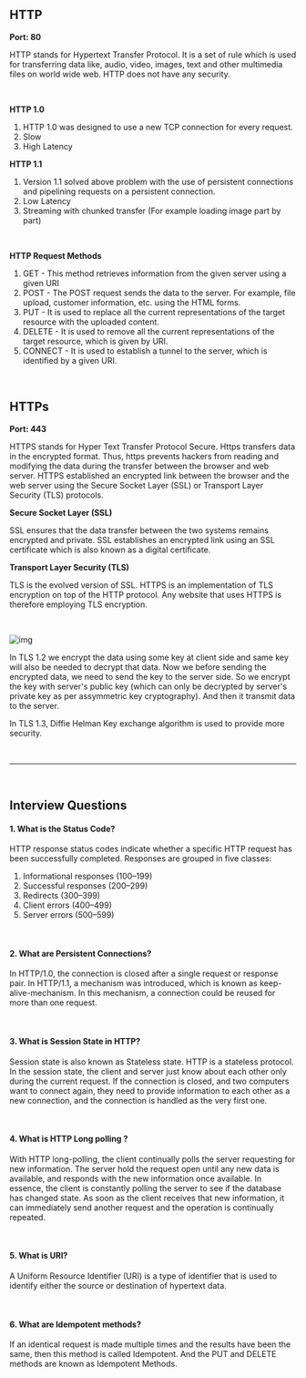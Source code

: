 ## HTTP 

**Port: 80**

HTTP stands for Hypertext Transfer Protocol. It is a set of rule which is used for transferring data like, audio, video, images, text and other multimedia files on world wide web. HTTP does not have any security.

<br>

**HTTP 1.0**

1. HTTP 1.0 was designed to use a new TCP connection for every request.
2. Slow
3. High Latency

**HTTP 1.1**

1. Version 1.1 solved above problem with the use of persistent connections and pipelining requests on a persistent connection.
2. Low Latency
3. Streaming with chunked transfer (For example loading image part by part)

<br>

**HTTP Request Methods**

1. GET - This method retrieves information from the given server using a given URI
2. POST - The POST request sends the data to the server. For example, file upload, customer information, etc. using the HTML forms.
3. PUT - It is used to replace all the current representations of the target resource with the uploaded content.
4. DELETE - It is used to remove all the current representations of the target resource, which is given by URI.
5. CONNECT - It is used to establish a tunnel to the server, which is identified by a given URI.

<br>

## HTTPs

**Port: 443**

HTTPS stands for Hyper Text Transfer Protocol Secure. Https transfers data in the encrypted format. Thus, https prevents hackers from reading and modifying the data during the transfer between the browser and web server. HTTPS established an encrypted link between the browser and the web server using the Secure Socket Layer (SSL) or Transport Layer Security (TLS) protocols. 

**Secure Socket Layer (SSL)**

SSL ensures that the data transfer between the two systems remains encrypted and private. SSL establishes an encrypted link using an SSL certificate which is also known as a digital certificate. 

**Transport Layer Security (TLS)**

TLS is the evolved version of SSL. HTTPS is an implementation of TLS encryption on top of the HTTP protocol. Any website that uses HTTPS is therefore employing TLS encryption.

<br>

![img](https://github.com/naman14310/Interview_Prep/blob/main/Project%20Notes/torrent/images/TLS%201.2.jpeg)

In TLS 1.2 we encrypt the data using some key at client side and same key will also be needed to decrypt that data. Now we before sending the encrypted data, we need to send the key to the server side. So we encrypt the key with server's public key (which can only be decrypted by server's private key as per assymmetric key cryptography). And then it transmit data to the server.

In TLS 1.3, Diffie Helman Key exchange algorithm is used to provide more security.

<br>

-----

<br>

## Interview Questions

#### 1. What is the Status Code?

HTTP response status codes indicate whether a specific HTTP request has been successfully completed. Responses are grouped in five classes:
1. Informational responses (100–199)
2. Successful responses (200–299)
3. Redirects (300–399)
4. Client errors (400–499)
5. Server errors (500–599)

<br>

#### 2. What are Persistent Connections?

In HTTP/1.0, the connection is closed after a single request or response pair. In HTTP/1.1, a mechanism was introduced, which is known as keep-alive-mechanism. In this mechanism, a connection could be reused for more than one request.

<br>

#### 3. What is Session State in HTTP?

Session state is also known as Stateless state. HTTP is a stateless protocol. In the session state, the client and server just know about each other only during the current request. If the connection is closed, and two computers want to connect again, they need to provide information to each other as a new connection, and the connection is handled as the very first one.

<br>

#### 4. What is HTTP Long polling ?

With HTTP long-polling, the client continually polls the server requesting for new information. The server hold the request open until any new data is available, and responds with the new information once available. In essence, the client is constantly polling the server to see if the database has changed state. As soon as the client receives that new information, it can immediately send another request and the operation is continually repeated.

<br>

#### 5. What is URI?

A Uniform Resource Identifier (URI) is a type of identifier that is used to identify either the source or destination of hypertext data.

<br>

#### 6. What are Idempotent methods?

If an identical request is made multiple times and the results have been the same, then this method is called Idempotent. And the PUT and DELETE methods are known as Idempotent Methods.

